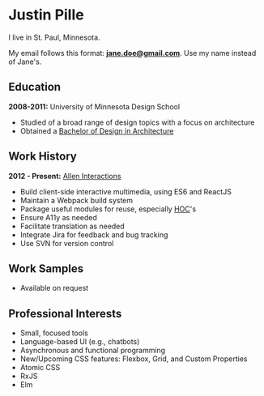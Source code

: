 # Justin Pille
I live in St. Paul, Minnesota.

My email follows this format: <b>jane.doe@gmail.com</b>. Use my name instead of Jane's.


## Education

**2008-2011:** University of Minnesota Design School

- Studied of a broad range of design topics with a focus on architecture
- Obtained a <a href="http://arch.design.umn.edu/programs/bda/about.html" target="_blank">Bachelor of Design in Architecture</a>

## Work History

**2012 - Present:** <a href="https://www.youtube.com/watch?v=n3P-pUeo5YI&feature=youtu.be" target="_blank">Allen Interactions</a>

- Build client-side interactive multimedia, using ES6 and ReactJS
- Maintain a Webpack build system
- Package useful modules for reuse, especially <a href="https://facebook.github.io/react/docs/higher-order-components.html" target="_blank">HOC</a>'s
- Ensure A11y as needed
- Facilitate translation as needed
- Integrate Jira for feedback and bug tracking
- Use SVN for version control

## Work Samples

- Available on request

## Professional Interests

- Small, focused tools
- Language-based UI (e.g., chatbots)
- Asynchronous and functional programming
- New/Upcoming CSS features: Flexbox, Grid, and Custom Properties
- Atomic CSS
- RxJS
- Elm

